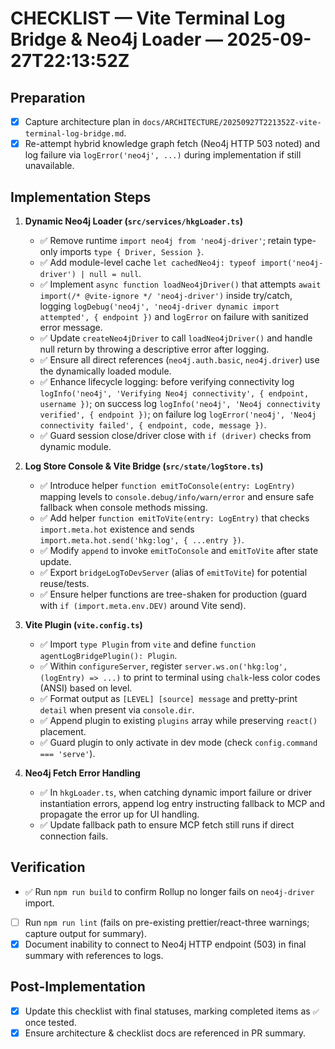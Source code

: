 # CHECKLIST — Vite Terminal Log Bridge & Neo4j Loader — 2025-09-27T22:13:52Z

## Preparation
- [x] Capture architecture plan in `docs/ARCHITECTURE/20250927T221352Z-vite-terminal-log-bridge.md`.
- [x] Re-attempt hybrid knowledge graph fetch (Neo4j HTTP 503 noted) and log failure via `logError('neo4j', ...)` during implementation if still unavailable.

## Implementation Steps
1. **Dynamic Neo4j Loader (`src/services/hkgLoader.ts`)**
   - ✅ Remove runtime `import neo4j from 'neo4j-driver'`; retain type-only imports `type { Driver, Session }`.
   - ✅ Add module-level cache `let cachedNeo4j: typeof import('neo4j-driver') | null = null`.
   - ✅ Implement `async function loadNeo4jDriver()` that attempts `await import(/* @vite-ignore */ 'neo4j-driver')` inside try/catch, logging `logDebug('neo4j', 'neo4j-driver dynamic import attempted', { endpoint })` and `logError` on failure with sanitized error message.
   - ✅ Update `createNeo4jDriver` to call `loadNeo4jDriver()` and handle null return by throwing a descriptive error after logging.
   - ✅ Ensure all direct references (`neo4j.auth.basic`, `neo4j.driver`) use the dynamically loaded module.
   - ✅ Enhance lifecycle logging: before verifying connectivity log `logInfo('neo4j', 'Verifying Neo4j connectivity', { endpoint, username })`; on success log `logInfo('neo4j', 'Neo4j connectivity verified', { endpoint })`; on failure log `logError('neo4j', 'Neo4j connectivity failed', { endpoint, code, message })`.
   - ✅ Guard session close/driver close with `if (driver)` checks from dynamic module.

2. **Log Store Console & Vite Bridge (`src/state/logStore.ts`)**
   - ✅ Introduce helper `function emitToConsole(entry: LogEntry)` mapping levels to `console.debug/info/warn/error` and ensure safe fallback when console methods missing.
   - ✅ Add helper `function emitToVite(entry: LogEntry)` that checks `import.meta.hot` existence and sends `import.meta.hot.send('hkg:log', { ...entry })`.
   - ✅ Modify `append` to invoke `emitToConsole` and `emitToVite` after state update.
   - ✅ Export `bridgeLogToDevServer` (alias of `emitToVite`) for potential reuse/tests.
   - ✅ Ensure helper functions are tree-shaken for production (guard with `if (import.meta.env.DEV)` around Vite send).

3. **Vite Plugin (`vite.config.ts`)**
   - ✅ Import `type Plugin` from `vite` and define `function agentLogBridgePlugin(): Plugin`.
   - ✅ Within `configureServer`, register `server.ws.on('hkg:log', (logEntry) => ...)` to print to terminal using `chalk`-less color codes (ANSI) based on level.
   - ✅ Format output as `[LEVEL] [source] message` and pretty-print `detail` when present via `console.dir`.
   - ✅ Append plugin to existing `plugins` array while preserving `react()` placement.
   - ✅ Guard plugin to only activate in dev mode (check `config.command === 'serve'`).

4. **Neo4j Fetch Error Handling**
   - ✅ In `hkgLoader.ts`, when catching dynamic import failure or driver instantiation errors, append log entry instructing fallback to MCP and propagate the error up for UI handling.
   - ✅ Update fallback path to ensure MCP fetch still runs if direct connection fails.

## Verification
- ✅ Run `npm run build` to confirm Rollup no longer fails on `neo4j-driver` import.
- [ ] Run `npm run lint` (fails on pre-existing prettier/react-three warnings; capture output for summary).
- [x] Document inability to connect to Neo4j HTTP endpoint (503) in final summary with references to logs.

## Post-Implementation
- [x] Update this checklist with final statuses, marking completed items as `✅` once tested.
- [x] Ensure architecture & checklist docs are referenced in PR summary.
